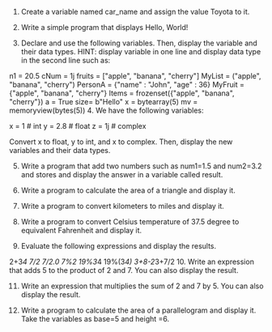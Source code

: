 1. Create a variable named car_name and assign the value Toyota to it.

2. Write a simple program that displays Hello, World! 

3. Declare and use the following variables. Then, display the variable and their data types.
HINT: display variable in one line and display data type in the second line such as:

n1 = 20.5
cNum = 1j
fruits = ["apple", "banana", "cherry"]
MyList = ("apple", "banana", "cherry")
PersonA = {"name" : "John", "age" : 36}
MyFruit = {"apple", "banana", "cherry"}
Items = frozenset({"apple", "banana", "cherry"})
a = True
size= b"Hello"
x = bytearray(5)
mv = memoryview(bytes(5))
4. We have the following variables:

x = 1     # int
y = 2.8  # float
z = 1j    # complex

Convert x to float, y to int, and x to complex. Then, display the new variables and their data types.

5. Write a program that add two numbers such as num1=1.5 and num2=3.2 and stores and display the answer in a variable called result.

6. Write a program to calculate the area of a triangle and display it.

7. Write a program to convert kilometers to miles and display it.

8. Write a program to convert Celsius temperature of 37.5 degree to equivalent Fahrenheit and display it.

9. Evaluate the following expressions and display the results.

2+3*4
7/2
7/2.0
7%2
19%3*4
19%(3*4)
3+8-2*3+7/2
10. Write an expression that adds 5 to the product of 2 and 7. You can also display the result.

11. Write an expression that multiplies the sum of 2 and 7 by 5. You can also display the result.

12. Write a program to calculate the area of a parallelogram and display it. Take the variables as base=5 and height =6.
